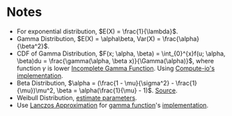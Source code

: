 # Notes

- For exponential distribution, $E(X) = \frac{1}{\lambda}$.
- Gamma Distribution, $E(X) = \alpha\beta, Var(X) = \frac{\alpha}{\beta^2}$.
- CDF of Gamma Distribution, $F(x; \alpha, \beta) = \int_{0}^{x}f(u; \alpha, \beta)du = \frac{\gamma(\alpha, \beta x)}{\Gamma(\alpha)}$, where function $\gamma$ is lower [Incomplete Gamma Function](https://en.wikipedia.org/wiki/Incomplete_gamma_function). Using [Compute-io's implementation](https://github.com/compute-io/gammainc).
- Beta Distribution, $\alpha = (\frac{1 - \mu}{\sigma^2} - \frac{1}{\mu})\mu^2, \beta = \alpha(\frac{1}{\mu} - 1)$. [Source](https://stats.stackexchange.com/questions/12232/calculating-the-parameters-of-a-beta-distribution-using-the-mean-and-variance).
- Weibull Distribution, [estimate parameters](https://stats.stackexchange.com/questions/159452/how-can-i-recreate-a-weibull-distribution-given-mean-and-standard-deviation-and).
- Use [Lanczos Approximation](https://en.wikipedia.org/wiki/Lanczos_approximation) for [gamma function](https://en.wikipedia.org/wiki/Gamma_function)'s [implementation](https://rosettacode.org/wiki/Gamma_function).